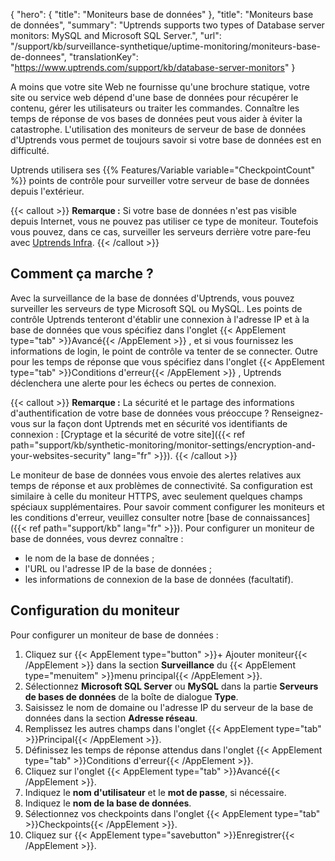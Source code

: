 {
  "hero": {
    "title": "Moniteurs base de données"
  },
  "title": "Moniteurs base de données",
  "summary": "Uptrends supports two types of Database server monitors: MySQL and Microsoft SQL Server.",
  "url": "/support/kb/surveillance-synthetique/uptime-monitoring/moniteurs-base-de-donnees",
  "translationKey": "https://www.uptrends.com/support/kb/database-server-monitors"
}

A moins que votre site Web ne fournisse qu'une brochure statique, votre site ou service web dépend d'une base de données pour récupérer le contenu, gérer les utilisateurs ou traiter les commandes. Connaître les temps de réponse de vos bases de données peut vous aider à éviter la catastrophe. L'utilisation des moniteurs de serveur de base de données d'Uptrends vous permet de toujours savoir si votre base de données est en difficulté.

Uptrends utilisera ses  {{% Features/Variable variable="CheckpointCount" %}} points de contrôle pour surveiller votre serveur de base de données depuis l'extérieur.

{{< callout >}}
**Remarque :** Si votre base de données n'est pas visible depuis Internet, vous ne pouvez pas utiliser ce type de moniteur. Toutefois vous pouvez, dans ce cas, surveiller les serveurs derrière votre pare-feu avec [Uptrends Infra](/produits/infra/surveillance-serveur).
{{< /callout >}}

## Comment ça marche ?

Avec la surveillance de la base de données d'Uptrends, vous pouvez surveiller les serveurs de type Microsoft SQL ou MySQL. Les points de contrôle Uptrends tenteront d'établir une connexion à l'adresse IP et à la base de données que vous spécifiez dans l'onglet {{< AppElement type="tab" >}}Avancé{{< /AppElement >}} , et si vous fournissez les informations de login, le point de contrôle va tenter de se connecter. Outre pour les temps de réponse que vous spécifiez dans l'onglet {{< AppElement type="tab" >}}Conditions d'erreur{{< /AppElement >}} , Uptrends déclenchera une alerte pour les échecs ou pertes de connexion.

{{< callout >}}
**Remarque :** La sécurité et le partage des informations d'authentification de votre base de données vous préoccupe ? Renseignez-vous sur la façon dont Uptrends met en sécurité vos identifiants de connexion : [Cryptage et la sécurité de votre site]({{< ref path="support/kb/synthetic-monitoring/monitor-settings/encryption-and-your-websites-security" lang="fr" >}}).
{{< /callout >}}


Le moniteur de base de données vous envoie des alertes relatives aux temps de réponse et aux problèmes de connectivité. Sa configuration est similaire à celle du moniteur HTTPS, avec seulement quelques champs spéciaux supplémentaires. Pour savoir comment configurer les moniteurs et les conditions d'erreur, veuillez consulter notre [base de connaissances]({{< ref path="support/kb" lang="fr" >}}). Pour configurer un moniteur de base de données, vous devrez connaître :

- le nom de la base de données ;
- l'URL ou l'adresse IP de la base de données ;
- les informations de connexion de la base de données (facultatif).

## Configuration du moniteur

Pour configurer un moniteur de base de données :

1. Cliquez sur {{< AppElement type="button" >}}\+ Ajouter moniteur{{< /AppElement >}} dans la section **Surveillance** du {{< AppElement type="menuitem" >}}menu principal{{< /AppElement >}}.
2. Sélectionnez **Microsoft SQL Server** ou **MySQL** dans la partie **Serveurs de bases de données** de la boîte de dialogue **Type**.
3. Saisissez le nom de domaine ou l'adresse IP du serveur de la base de données dans la section **Adresse réseau**.
4. Remplissez les autres champs dans l'onglet {{< AppElement type="tab" >}}Principal{{< /AppElement >}}.
5. Définissez les temps de réponse attendus dans l'onglet {{< AppElement type="tab" >}}Conditions d'erreur{{< /AppElement >}}.
6. Cliquez sur l'onglet {{< AppElement type="tab" >}}Avancé{{< /AppElement >}}.
7. Indiquez le **nom d'utilisateur** et le **mot de passe**, si nécessaire.
8. Indiquez le **nom de la base de données**.
9. Sélectionnez vos checkpoints dans l'onglet {{< AppElement type="tab" >}}Checkpoints{{< /AppElement >}}.
10. Cliquez sur {{< AppElement type="savebutton" >}}Enregistrer{{< /AppElement >}}.
